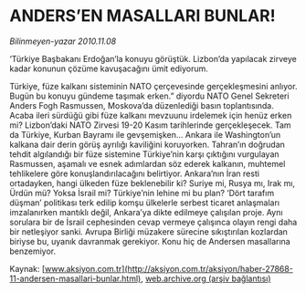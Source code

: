 # ANDERS’EN MASALLARI BUNLAR!

*Bilinmeyen-yazar 2010.11.08*

<font class="agenda2NewsSpot">
 ‘Türkiye Başbakanı Erdoğan’la konuyu görüştük. Lizbon’da yapılacak zirveye kadar konunun çözüme kavuşacağını ümit ediyorum.
</font>
<font class="newsDetail">
 <p>
  <p class="MsoNormal">
   Türkiye, füze kalkanı sisteminin NATO çerçevesinde gerçekleşmesini anlıyor. Bugün bu konuyu gündeme taşımak erken.” diyordu NATO Genel Sekreteri Anders Fogh Rasmussen, Moskova’da düzenlediği basın toplantısında. Acaba ileri sürdüğü gibi füze kalkanı mevzuunu irdelemek için henüz erken mi? Lizbon’daki NATO Zirvesi 19-20 Kasım tarihlerinde gerçekleşecek. Tam da Türkiye, Kurban Bayramı ile gevşemişken... Ankara ile
   <span>
   </span>
   Washington’un kalkana dair derin görüş ayrılığı kaviliğini koruyorken. Tahran’ın doğrudan tehdit algılandığı bir füze sistemine Türkiye’nin karşı çıktığını vurgulayan Rasmussen, aşamalı ve esnek adımlardan söz ederek kalkanın, muhtemel tehlikelere göre konuşlandırılacağını belirtiyor. Ankara’nın İran resti ortadayken, hangi ülkeden füze beklenebilir ki? Suriye mi, Rusya mı, Irak mı, Ürdün mü? Yoksa İsrail mi? Türkiye’nin lehine mi bu plan? ‘Dört tarafım düşman’ politikası terk edilip komşu ülkelerle serbest ticaret anlaşmaları imzalanırken mantıklı değil, Ankara’ya dikte edilmeye çalışılan proje. Aynı sorulara bir de İsrail cephesinden cevap vermeye çalışınca olayın rengi daha bir netleşiyor sanki. Avrupa Birliği müzakere sürecine sıkıştırılan kozlardan biriyse bu, uyanık davranmak gerekiyor. Konu hiç de Andersen masallarına benzemiyor.
  </p>
 </p>
</font>

Kaynak: [www.aksiyon.com.tr](http://aksiyon.com.tr/aksiyon/haber-27868-11-andersen-masallari-bunlar.html), [web.archive.org (arşiv bağlantısı)](http://web.archive.org/web/20101116185525/http://aksiyon.com.tr/aksiyon/haber-27868-11-andersen-masallari-bunlar.html)
